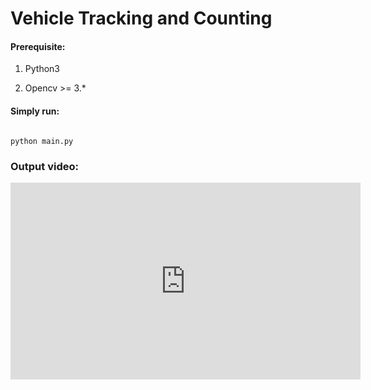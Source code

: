 
# Vehicle Tracking and Counting

  

#### Prerequisite:

1. Python3

2. Opencv >= 3.*

  

#### Simply run:

```

python main.py

```

  
### Output video:
<iframe width="560" height="315" src="https://www.youtube.com/embed/4d1g568qVo8" title="YouTube video player" frameborder="0" allow="accelerometer; autoplay; clipboard-write; encrypted-media; gyroscope; picture-in-picture" allowfullscreen></iframe>
